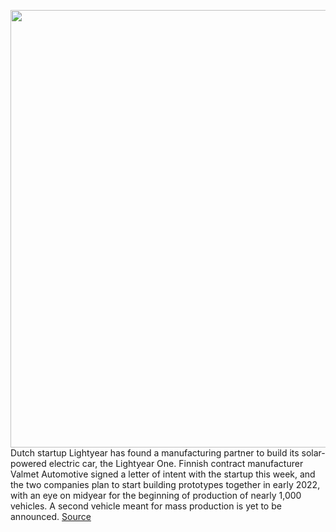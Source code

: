<img src='https://cdn.vox-cdn.com/thumbor/TQusVftn9IusZ7UOAlFFki04i1w=/0x0:1920x1080/1200x800/filters:focal(807x387:1113x693)/cdn.vox-cdn.com/uploads/chorus_image/image/69607682/5fca01a6fbc77c595eeafb11_lightyear_death_valley.0.jpg' width='700px' /><br/>
Dutch startup Lightyear has found a manufacturing partner to build its solar-powered electric car, the Lightyear One. Finnish contract manufacturer Valmet Automotive signed a letter of intent with the startup this week, and the two companies plan to start building prototypes together in early 2022, with an eye on midyear for the beginning of production of nearly 1,000 vehicles. A second vehicle meant for mass production is yet to be announced.
<a href='https://www.theverge.com/2021/7/20/22585483/lightyear-one-valmet-automotive-production-date-solar-car'> Source <a/>